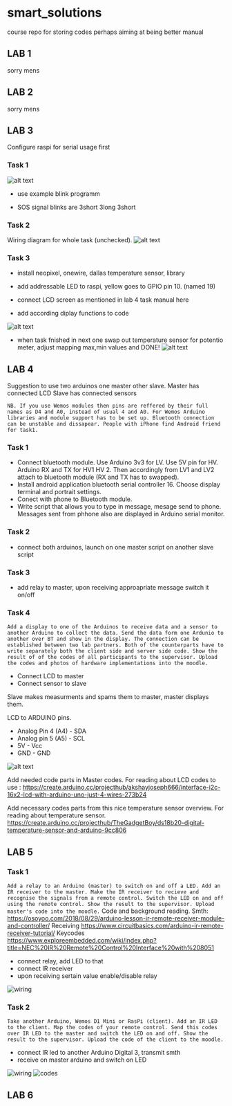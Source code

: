# smart_solutions
course repo for storing codes
perhaps aiming at being better manual


## LAB 1
sorry mens
## LAB 2
sorry mens
## LAB 3
Configure raspi for serial usage first

### Task 1
![alt text](pictures/lab_3_task_1.png)
- use example blink programm

- SOS signal blinks are 3short 3long 3short


### Task 2

Wiring diagram for whole task (unchecked). 
![alt text](pictures/lab_3_task_2.png)


### Task 3
- install neopixel, onewire, dallas temperature sensor, library
- add addressable LED to raspi, yellow goes to GPIO pin 10. (named 19)

- connect LCD screen as mentioned in lab 4 task manual here
- add according diplay functions to code

![alt text](pictures/lab_3_task_3.png)

- when task fnished in next one swap out temperature sensor for potentio meter, adjust mapping max,min values and DONE!
![alt text](pictures/lab_3_task_3_3.png)

## LAB 4
Suggestion to use two arduinos one master other slave.
Master has connected LCD
Slave has connected sensors

`NB. If you use Wemos modules then pins are reffered by their full names as D4 and A0, instead of usual 4 and A0. For Wemos Arduino libraries and module support has to be set up. Bluetooth connection can be unstable and dissapear.
People with iPhone find Android friend for task1.`
### Task 1 
- Connect bluetooth module. Use Arduino 3v3 for LV. Use 5V pin for HV. Arduino RX and TX for HV1 HV 2. Then accordingly from LV1 and LV2 attach to bluetooth module (RX and TX has to swapped).
- Install android application bluetooth serial controller 16. Choose display terminal and portrait settings.
- Conect with phone to Bluetooth module.
- Write script that allows you to type in message, mesage send to phone. Messages sent from phhone also are displayed in Arduino serial monitor.

### Task 2
- connect both arduinos, launch on one master script on another slave script


### Task 3
- add relay to master, upon receiving approapriate message switch it on/off
### Task 4
`Add a display to one of the Arduinos to receive data and a sensor to another Arduino to collect the data. Send the data form one Ardunio to another over BT and show in the display. The connection can be established between two lab partners. Both of the counterparts have to write separately both the client side and server side code. Show the result of of the codes of all participants to the supervisor. Upload the codes and photos of hardware implementations into the moodle.`

- Connect LCD to master
- Connect sensor to slave

Slave makes measurments and spams them to master, master displays them.

LCD to ARDUINO pins. 
- Analog Pin 4 (A4) - SDA
- Analog pin 5 (A5) - SCL
- 5V - Vcc
- GND - GND

![alt text](pictures/lcdpins.png)

Add needed code parts in Master codes.
For reading about  LCD codes to use : https://create.arduino.cc/projecthub/akshayjoseph666/interface-i2c-16x2-lcd-with-arduino-uno-just-4-wires-273b24


Add necessary codes parts from this nice temperature sensor overview.
For reading about temperature sensor. https://create.arduino.cc/projecthub/TheGadgetBoy/ds18b20-digital-temperature-sensor-and-arduino-9cc806


## LAB 5

### Task 1
`
Add a relay to an Arduino (master) to switch on and off a LED. Add an IR receiver to the master. Make the IR receiver to recieve and recognise the signals from a remote control. Switch the LED on and off using the remote control. Show the result to the supervisor. Upload master's code into the moodle.
`
Code and background reading. 
Smth: https://osoyoo.com/2018/08/29/arduino-lesson-ir-remote-receiver-module-and-controller/
Receiving https://www.circuitbasics.com/arduino-ir-remote-receiver-tutorial/
Keycodes https://www.exploreembedded.com/wiki/index.php?title=NEC%20IR%20Remote%20Control%20Interface%20with%208051


- connect relay, add LED to that
- connect IR receiver
- upon receiving sertain value enable/disable relay 

![wiring](pictures/lab_5_task_1.png)

### Task 2
`
Take another Arduino, Wemos D1 Mini or RasPi (client). Add an IR LED to the client. Map the codes of your remote control. Send this codes over IR LED to the master and switch the LED on and off. Show the result to the supervisor. Upload the code of the client to the moodle.
`
- connect IR led to another Arduino Digital 3, transmit smth
- receive on master arduino and switch on LED

![wiring](pictures/lab_5_task_2.png)
![codes](pictures/keycodes.png)

## LAB 6